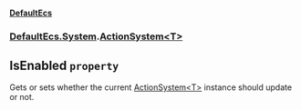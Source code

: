 #### [DefaultEcs](./DefaultEcs.md 'DefaultEcs')
### [DefaultEcs.System](./DefaultEcs.md#DefaultEcs-System 'DefaultEcs.System').[ActionSystem&lt;T&gt;](./DefaultEcs-System-ActionSystem-T-.md 'DefaultEcs.System.ActionSystem&lt;T&gt;')
## IsEnabled `property`
Gets or sets whether the current [ActionSystem&lt;T&gt;](./DefaultEcs-System-ActionSystem-T-.md 'DefaultEcs.System.ActionSystem&lt;T&gt;') instance should update or not.
